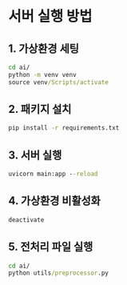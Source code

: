 # 서버 실행 방법

## 1. 가상환경 세팅
```cmd
cd ai/
python -m venv venv
source venv/Scripts/activate
```

## 2. 패키지 설치
```cmd
pip install -r requirements.txt
```

## 3. 서버 실행
```cmd
uvicorn main:app --reload
```

## 4. 가상환경 비활성화
```cmd
deactivate
```

## 5. 전처리 파일 실행
```cmd
cd ai/
python utils/preprocessor.py
```